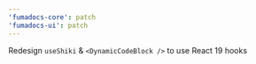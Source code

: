 ```yaml
---
'fumadocs-core': patch
'fumadocs-ui': patch
---
```


Redesign `useShiki` & `<DynamicCodeBlock />` to use React 19 hooks
